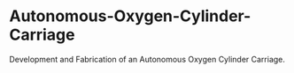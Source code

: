 # Autonomous-Oxygen-Cylinder-Carriage
Development and Fabrication of an Autonomous Oxygen Cylinder Carriage.
